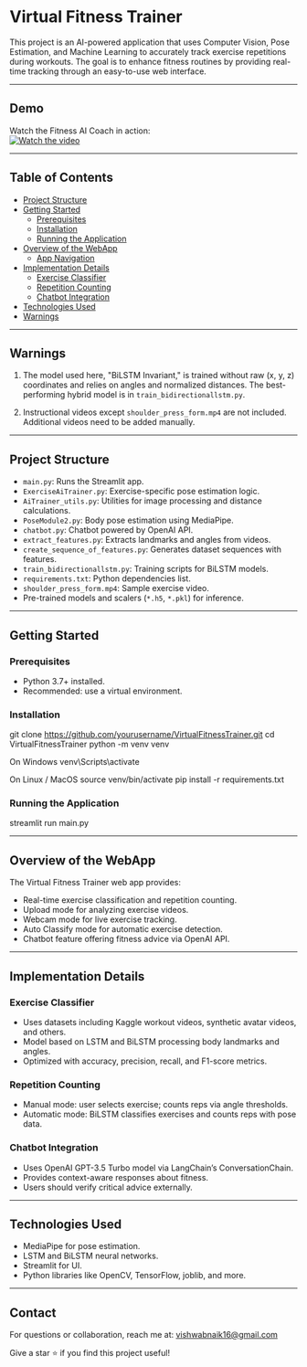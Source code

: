 # Virtual Fitness Trainer

This project is an AI-powered application that uses Computer Vision, Pose Estimation, and Machine Learning to accurately track exercise repetitions during workouts. The goal is to enhance fitness routines by providing real-time tracking through an easy-to-use web interface.

---

## Demo

Watch the Fitness AI Coach in action:  
[![Watch the video](https://img.youtube.com/vi/GPmDPB1bSmc/hqdefault.jpg)](https://www.youtube.com/watch?v=GPmDPB1bSmc)

---

## Table of Contents
- [Project Structure](#project-structure)
- [Getting Started](#getting-started)
  - [Prerequisites](#prerequisites)
  - [Installation](#installation)
  - [Running the Application](#running-the-application)
- [Overview of the WebApp](#overview-of-the-webapp)
  - [App Navigation](#app-navigation)
- [Implementation Details](#implementation-details)
  - [Exercise Classifier](#exercise-classifier)
  - [Repetition Counting](#repetition-counting)
  - [Chatbot Integration](#chatbot-integration)
- [Technologies Used](#technologies-used)
- [Warnings](#warnings)

---

## Warnings

1. The model used here, "BiLSTM Invariant," is trained without raw (x, y, z) coordinates and relies on angles and normalized distances. The best-performing hybrid model is in `train_bidirectionallstm.py`.

2. Instructional videos except `shoulder_press_form.mp4` are not included. Additional videos need to be added manually.

---

## Project Structure

- `main.py`: Runs the Streamlit app.
- `ExerciseAiTrainer.py`: Exercise-specific pose estimation logic.
- `AiTrainer_utils.py`: Utilities for image processing and distance calculations.
- `PoseModule2.py`: Body pose estimation using MediaPipe.
- `chatbot.py`: Chatbot powered by OpenAI API.
- `extract_features.py`: Extracts landmarks and angles from videos.
- `create_sequence_of_features.py`: Generates dataset sequences with features.
- `train_bidirectionallstm.py`: Training scripts for BiLSTM models.
- `requirements.txt`: Python dependencies list.
- `shoulder_press_form.mp4`: Sample exercise video.
- Pre-trained models and scalers (`*.h5`, `*.pkl`) for inference.

---

## Getting Started

### Prerequisites

- Python 3.7+ installed.
- Recommended: use a virtual environment.

### Installation

git clone https://github.com/yourusername/VirtualFitnessTrainer.git
cd VirtualFitnessTrainer
python -m venv venv

On Windows
venv\Scripts\activate

On Linux / MacOS
source venv/bin/activate
pip install -r requirements.txt


### Running the Application
streamlit run main.py

---

## Overview of the WebApp

The Virtual Fitness Trainer web app provides:

- Real-time exercise classification and repetition counting.
- Upload mode for analyzing exercise videos.
- Webcam mode for live exercise tracking.
- Auto Classify mode for automatic exercise detection.
- Chatbot feature offering fitness advice via OpenAI API.

---

## Implementation Details

### Exercise Classifier

- Uses datasets including Kaggle workout videos, synthetic avatar videos, and others.
- Model based on LSTM and BiLSTM processing body landmarks and angles.
- Optimized with accuracy, precision, recall, and F1-score metrics.

### Repetition Counting

- Manual mode: user selects exercise; counts reps via angle thresholds.
- Automatic mode: BiLSTM classifies exercises and counts reps with pose data.

### Chatbot Integration

- Uses OpenAI GPT-3.5 Turbo model via LangChain’s ConversationChain.
- Provides context-aware responses about fitness.
- Users should verify critical advice externally.

---

## Technologies Used

- MediaPipe for pose estimation.
- LSTM and BiLSTM neural networks.
- Streamlit for UI.
- Python libraries like OpenCV, TensorFlow, joblib, and more.

---

## Contact

For questions or collaboration, reach me at: [vishwabnaik16@gmail.com](vishwabnaik16@gmail.com)

Give a star ⭐ if you find this project useful!
